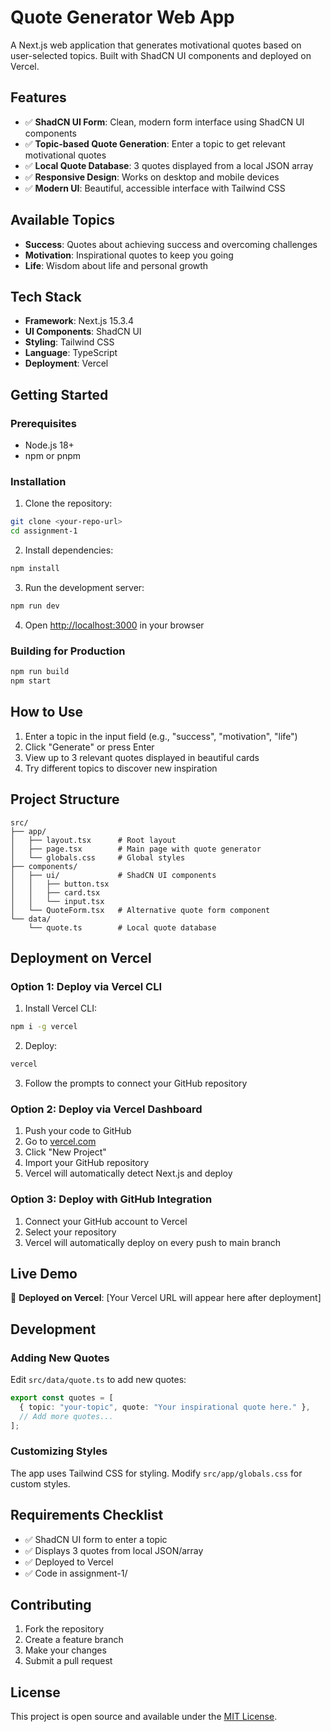 # Quote Generator Web App

A Next.js web application that generates motivational quotes based on user-selected topics. Built with ShadCN UI components and deployed on Vercel.

## Features

- ✅ **ShadCN UI Form**: Clean, modern form interface using ShadCN UI components
- ✅ **Topic-based Quote Generation**: Enter a topic to get relevant motivational quotes
- ✅ **Local Quote Database**: 3 quotes displayed from a local JSON array
- ✅ **Responsive Design**: Works on desktop and mobile devices
- ✅ **Modern UI**: Beautiful, accessible interface with Tailwind CSS

## Available Topics

- **Success**: Quotes about achieving success and overcoming challenges
- **Motivation**: Inspirational quotes to keep you going
- **Life**: Wisdom about life and personal growth

## Tech Stack

- **Framework**: Next.js 15.3.4
- **UI Components**: ShadCN UI
- **Styling**: Tailwind CSS
- **Language**: TypeScript
- **Deployment**: Vercel

## Getting Started

### Prerequisites

- Node.js 18+ 
- npm or pnpm

### Installation

1. Clone the repository:
```bash
git clone <your-repo-url>
cd assignment-1
```

2. Install dependencies:
```bash
npm install
```

3. Run the development server:
```bash
npm run dev
```

4. Open [http://localhost:3000](http://localhost:3000) in your browser

### Building for Production

```bash
npm run build
npm start
```

## How to Use

1. Enter a topic in the input field (e.g., "success", "motivation", "life")
2. Click "Generate" or press Enter
3. View up to 3 relevant quotes displayed in beautiful cards
4. Try different topics to discover new inspiration

## Project Structure

```
src/
├── app/
│   ├── layout.tsx      # Root layout
│   ├── page.tsx        # Main page with quote generator
│   └── globals.css     # Global styles
├── components/
│   ├── ui/             # ShadCN UI components
│   │   ├── button.tsx
│   │   ├── card.tsx
│   │   └── input.tsx
│   └── QuoteForm.tsx   # Alternative quote form component
└── data/
    └── quote.ts        # Local quote database
```

## Deployment on Vercel

### Option 1: Deploy via Vercel CLI

1. Install Vercel CLI:
```bash
npm i -g vercel
```

2. Deploy:
```bash
vercel
```

3. Follow the prompts to connect your GitHub repository

### Option 2: Deploy via Vercel Dashboard

1. Push your code to GitHub
2. Go to [vercel.com](https://vercel.com)
3. Click "New Project"
4. Import your GitHub repository
5. Vercel will automatically detect Next.js and deploy

### Option 3: Deploy with GitHub Integration

1. Connect your GitHub account to Vercel
2. Select your repository
3. Vercel will automatically deploy on every push to main branch

## Live Demo

🔗 **Deployed on Vercel**: [Your Vercel URL will appear here after deployment]

## Development

### Adding New Quotes

Edit `src/data/quote.ts` to add new quotes:

```typescript
export const quotes = [
  { topic: "your-topic", quote: "Your inspirational quote here." },
  // Add more quotes...
];
```

### Customizing Styles

The app uses Tailwind CSS for styling. Modify `src/app/globals.css` for custom styles.

## Requirements Checklist

- ✅ ShadCN UI form to enter a topic
- ✅ Displays 3 quotes from local JSON/array  
- ✅ Deployed to Vercel
- ✅ Code in assignment-1/

## Contributing

1. Fork the repository
2. Create a feature branch
3. Make your changes
4. Submit a pull request

## License

This project is open source and available under the [MIT License](LICENSE).
